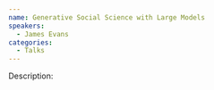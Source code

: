 ```yaml
---
name: Generative Social Science with Large Models
speakers:
  - James Evans
categories:
  - Talks
---
```


Description:

